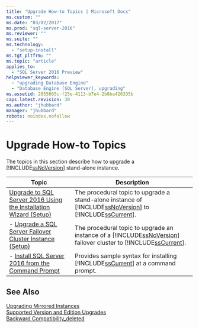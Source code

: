 ```yaml
---
title: "Upgrade How-to Topics | Microsoft Docs"
ms.custom: ""
ms.date: "03/02/2017"
ms.prod: "sql-server-2016"
ms.reviewer: ""
ms.suite: ""
ms.technology: 
  - "setup-install"
ms.tgt_pltfrm: ""
ms.topic: "article"
applies_to: 
  - "SQL Server 2016 Preview"
helpviewer_keywords: 
  - "upgrading Database Engine"
  - "Database Engine [SQL Server], upgrading"
ms.assetid: 2055865c-f25e-4113-b7e4-2b8ba426335b
caps.latest.revision: 30
ms.author: "jhubbard"
manager: "jhubbard"
robots: noindex,nofollow
---
```

# Upgrade How-to Topics
  The topics in this section describe how to upgrade a [!INCLUDE[ssNoVersion](../a9notintoc/includes/ssnoversion-md.md)] stand-alone instance.  
  
|Topic|Description|  
|-----------|-----------------|  
|[Upgrade to SQL Server 2016 Using the Installation Wizard &#40;Setup&#41;](../database-engine/install/windows/upgrade-sql-server-using-the-installation-wizard-setup.md)|The procedural topic to upgrade a stand-alone instance of [!INCLUDE[ssNoVersion](../a9notintoc/includes/ssnoversion-md.md)] to [!INCLUDE[ssCurrent](../a9notintoc/includes/sscurrent-md.md)].|  
|-   [Upgrade a SQL Server Failover Cluster Instance &#40;Setup&#41;](../sql-server/failover-clusters/windows/upgrade-a-sql-server-failover-cluster-instance-setup.md)|The procedural topic to upgrade an instance of a [!INCLUDE[ssNoVersion](../a9notintoc/includes/ssnoversion-md.md)] failover cluster to [!INCLUDE[ssCurrent](../a9notintoc/includes/sscurrent-md.md)].|  
|-   [Install SQL Server 2016 from the Command Prompt](../database-engine/install/windows/install-sql-server-2016-from-the-command-prompt.md)|Provides sample syntax for installing [!INCLUDE[ssCurrent](../a9notintoc/includes/sscurrent-md.md)] at a command prompt.|  
  
## See Also  
 [Upgrading Mirrored Instances](../database-engine/database-mirroring/upgrading-mirrored-instances.md)   
 [Supported Version and Edition Upgrades](../database-engine/install/windows/supported-version-and-edition-upgrades.md)   
 [Backward Compatibility_deleted](../Topic/Backward%20Compatibility_deleted.md)  
  
  